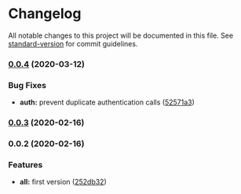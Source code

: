 # Changelog

All notable changes to this project will be documented in this file. See [standard-version](https://github.com/conventional-changelog/standard-version) for commit guidelines.

### [0.0.4](https://github.com/andyno/millheat-api/compare/v0.0.3...v0.0.4) (2020-03-12)


### Bug Fixes

* **auth:** prevent duplicate authentication calls ([52571a3](https://github.com/andyno/millheat-api/commit/52571a39f1c2e9abd1399ce3a01d7491e4f4a504))

### [0.0.3](https://github.com/andyno/millheat-api/compare/v0.0.2...v0.0.3) (2020-02-16)

### 0.0.2 (2020-02-16)

### Features

- **all:** first version ([252db32](https://github.com/andyno/homebridge-millheat/commit/252db329c13339a82008dfbf907b9379f00a1c92))
